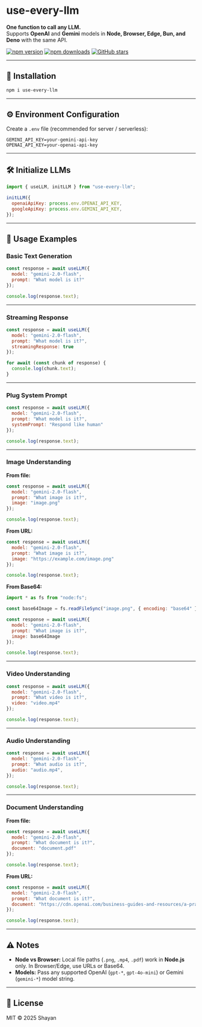 # use-every-llm

**One function to call any LLM.**  
Supports **OpenAI** and **Gemini** models in **Node, Browser, Edge, Bun, and Deno** with the same API.

[![npm version](https://img.shields.io/npm/v/use-every-llm)](https://www.npmjs.com/package/use-every-llm)
[![npm downloads](https://img.shields.io/npm/dw/use-every-llm)](https://www.npmjs.com/package/use-every-llm)
[![GitHub stars](https://img.shields.io/github/stars/Shayan12456/use-every-llm?style=social)](https://github.com/Shayan12456/use-every-llm)

---

## 🚀 Installation

```bash
npm i use-every-llm
```

---

## ⚙️ Environment Configuration

Create a `.env` file (recommended for server / serverless):

```env
GEMINI_API_KEY=your-gemini-api-key
OPENAI_API_KEY=your-openai-api-key
```

---

## 🛠️ Initialize LLMs

```js
import { useLLM, initLLM } from "use-every-llm";

initLLM({
  openaiApiKey: process.env.OPENAI_API_KEY,
  googleApiKey: process.env.GEMINI_API_KEY,
});
```

---

## 📖 Usage Examples

### Basic Text Generation
```js
const response = await useLLM({
  model: "gemini-2.0-flash",
  prompt: "What model is it?"
});

console.log(response.text);
```

---

### Streaming Response
```js
const response = await useLLM({
  model: "gemini-2.0-flash",
  prompt: "What model is it?",
  streamingResponse: true
});

for await (const chunk of response) {
  console.log(chunk.text);
}
```

---

### Plug System Prompt
```js
const response = await useLLM({
  model: "gemini-2.0-flash",
  prompt: "What model is it?",
  systemPrompt: "Respond like human"
});

console.log(response.text);
```

---

### Image Understanding

**From file:**
```js
const response = await useLLM({
  model: "gemini-2.0-flash",
  prompt: "What image is it?",
  image: "image.png"
});

console.log(response.text);
```

**From URL:**
```js
const response = await useLLM({
  model: "gemini-2.0-flash",
  prompt: "What image is it?",
  image: "https://example.com/image.png"
});

console.log(response.text);
```

**From Base64:**
```js
import * as fs from "node:fs";

const base64Image = fs.readFileSync("image.png", { encoding: "base64" });

const response = await useLLM({
  model: "gemini-2.0-flash",
  prompt: "What image is it?",
  image: base64Image
});

console.log(response.text);
```

---

### Video Understanding
```js
const response = await useLLM({
  model: "gemini-2.0-flash",
  prompt: "What video is it?",
  video: "video.mp4"
});

console.log(response.text);
```

---

### Audio Understanding
```js
const response = await useLLM({
  model: "gemini-2.0-flash",
  prompt: "What audio is it?",
  audio: "audio.mp4",
});

console.log(response.text);
```

---

### Document Understanding

**From file:**
```js
const response = await useLLM({
  model: "gemini-2.0-flash",
  prompt: "What document is it?",
  document: "document.pdf"
});

console.log(response.text);
```

**From URL:**
```js
const response = await useLLM({
  model: "gemini-2.0-flash",
  prompt: "What document is it?",
  document: "https://cdn.openai.com/business-guides-and-resources/a-practical-guide-to-building-agents.pdf"
});

console.log(response.text);
```

---

## ⚠️ Notes

<!-- - **Server-only keys:** Always load API keys from environment variables. Don’t hardcode secrets in client-side code.   -->
- **Node vs Browser:** Local file paths (`.png`, `.mp4`, `.pdf`) work in **Node.js** only. In Browser/Edge, use URLs or Base64.  
- **Models:** Pass any supported OpenAI (`gpt-*`, `gpt-4o-mini`) or Gemini (`gemini-*`) model string.

---

## 📜 License

MIT © 2025 Shayan
